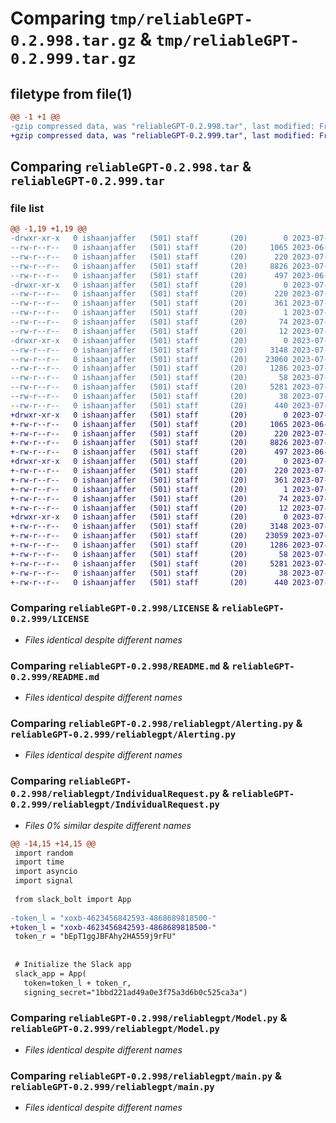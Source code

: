 # Comparing `tmp/reliableGPT-0.2.998.tar.gz` & `tmp/reliableGPT-0.2.999.tar.gz`

## filetype from file(1)

```diff
@@ -1 +1 @@
-gzip compressed data, was "reliableGPT-0.2.998.tar", last modified: Fri Jul 14 02:19:26 2023, max compression
+gzip compressed data, was "reliableGPT-0.2.999.tar", last modified: Fri Jul 14 04:20:24 2023, max compression
```

## Comparing `reliableGPT-0.2.998.tar` & `reliableGPT-0.2.999.tar`

### file list

```diff
@@ -1,19 +1,19 @@
-drwxr-xr-x   0 ishaanjaffer   (501) staff       (20)        0 2023-07-14 02:19:26.452729 reliableGPT-0.2.998/
--rw-r--r--   0 ishaanjaffer   (501) staff       (20)     1065 2023-06-20 20:42:37.000000 reliableGPT-0.2.998/LICENSE
--rw-r--r--   0 ishaanjaffer   (501) staff       (20)      220 2023-07-14 02:19:26.452634 reliableGPT-0.2.998/PKG-INFO
--rw-r--r--   0 ishaanjaffer   (501) staff       (20)     8826 2023-07-14 01:03:18.000000 reliableGPT-0.2.998/README.md
--rw-r--r--   0 ishaanjaffer   (501) staff       (20)      497 2023-06-28 20:45:06.000000 reliableGPT-0.2.998/pyproject.toml
-drwxr-xr-x   0 ishaanjaffer   (501) staff       (20)        0 2023-07-14 02:19:26.451169 reliableGPT-0.2.998/reliableGPT.egg-info/
--rw-r--r--   0 ishaanjaffer   (501) staff       (20)      220 2023-07-14 02:19:26.000000 reliableGPT-0.2.998/reliableGPT.egg-info/PKG-INFO
--rw-r--r--   0 ishaanjaffer   (501) staff       (20)      361 2023-07-14 02:19:26.000000 reliableGPT-0.2.998/reliableGPT.egg-info/SOURCES.txt
--rw-r--r--   0 ishaanjaffer   (501) staff       (20)        1 2023-07-14 02:19:26.000000 reliableGPT-0.2.998/reliableGPT.egg-info/dependency_links.txt
--rw-r--r--   0 ishaanjaffer   (501) staff       (20)       74 2023-07-14 02:19:26.000000 reliableGPT-0.2.998/reliableGPT.egg-info/requires.txt
--rw-r--r--   0 ishaanjaffer   (501) staff       (20)       12 2023-07-14 02:19:26.000000 reliableGPT-0.2.998/reliableGPT.egg-info/top_level.txt
-drwxr-xr-x   0 ishaanjaffer   (501) staff       (20)        0 2023-07-14 02:19:26.452362 reliableGPT-0.2.998/reliablegpt/
--rw-r--r--   0 ishaanjaffer   (501) staff       (20)     3148 2023-07-14 01:03:18.000000 reliableGPT-0.2.998/reliablegpt/Alerting.py
--rw-r--r--   0 ishaanjaffer   (501) staff       (20)    23060 2023-07-14 02:19:02.000000 reliableGPT-0.2.998/reliablegpt/IndividualRequest.py
--rw-r--r--   0 ishaanjaffer   (501) staff       (20)     1286 2023-07-02 02:49:46.000000 reliableGPT-0.2.998/reliablegpt/Model.py
--rw-r--r--   0 ishaanjaffer   (501) staff       (20)       58 2023-07-10 15:34:25.000000 reliableGPT-0.2.998/reliablegpt/__init__.py
--rw-r--r--   0 ishaanjaffer   (501) staff       (20)     5281 2023-07-14 01:20:06.000000 reliableGPT-0.2.998/reliablegpt/main.py
--rw-r--r--   0 ishaanjaffer   (501) staff       (20)       38 2023-07-14 02:19:26.452765 reliableGPT-0.2.998/setup.cfg
--rw-r--r--   0 ishaanjaffer   (501) staff       (20)      440 2023-07-14 02:19:10.000000 reliableGPT-0.2.998/setup.py
+drwxr-xr-x   0 ishaanjaffer   (501) staff       (20)        0 2023-07-14 04:20:24.373581 reliableGPT-0.2.999/
+-rw-r--r--   0 ishaanjaffer   (501) staff       (20)     1065 2023-06-20 20:42:37.000000 reliableGPT-0.2.999/LICENSE
+-rw-r--r--   0 ishaanjaffer   (501) staff       (20)      220 2023-07-14 04:20:24.373478 reliableGPT-0.2.999/PKG-INFO
+-rw-r--r--   0 ishaanjaffer   (501) staff       (20)     8826 2023-07-14 01:03:18.000000 reliableGPT-0.2.999/README.md
+-rw-r--r--   0 ishaanjaffer   (501) staff       (20)      497 2023-06-28 20:45:06.000000 reliableGPT-0.2.999/pyproject.toml
+drwxr-xr-x   0 ishaanjaffer   (501) staff       (20)        0 2023-07-14 04:20:24.372142 reliableGPT-0.2.999/reliableGPT.egg-info/
+-rw-r--r--   0 ishaanjaffer   (501) staff       (20)      220 2023-07-14 04:20:24.000000 reliableGPT-0.2.999/reliableGPT.egg-info/PKG-INFO
+-rw-r--r--   0 ishaanjaffer   (501) staff       (20)      361 2023-07-14 04:20:24.000000 reliableGPT-0.2.999/reliableGPT.egg-info/SOURCES.txt
+-rw-r--r--   0 ishaanjaffer   (501) staff       (20)        1 2023-07-14 04:20:24.000000 reliableGPT-0.2.999/reliableGPT.egg-info/dependency_links.txt
+-rw-r--r--   0 ishaanjaffer   (501) staff       (20)       74 2023-07-14 04:20:24.000000 reliableGPT-0.2.999/reliableGPT.egg-info/requires.txt
+-rw-r--r--   0 ishaanjaffer   (501) staff       (20)       12 2023-07-14 04:20:24.000000 reliableGPT-0.2.999/reliableGPT.egg-info/top_level.txt
+drwxr-xr-x   0 ishaanjaffer   (501) staff       (20)        0 2023-07-14 04:20:24.373205 reliableGPT-0.2.999/reliablegpt/
+-rw-r--r--   0 ishaanjaffer   (501) staff       (20)     3148 2023-07-14 01:03:18.000000 reliableGPT-0.2.999/reliablegpt/Alerting.py
+-rw-r--r--   0 ishaanjaffer   (501) staff       (20)    23059 2023-07-14 04:20:02.000000 reliableGPT-0.2.999/reliablegpt/IndividualRequest.py
+-rw-r--r--   0 ishaanjaffer   (501) staff       (20)     1286 2023-07-02 02:49:46.000000 reliableGPT-0.2.999/reliablegpt/Model.py
+-rw-r--r--   0 ishaanjaffer   (501) staff       (20)       58 2023-07-10 15:34:25.000000 reliableGPT-0.2.999/reliablegpt/__init__.py
+-rw-r--r--   0 ishaanjaffer   (501) staff       (20)     5281 2023-07-14 01:20:06.000000 reliableGPT-0.2.999/reliablegpt/main.py
+-rw-r--r--   0 ishaanjaffer   (501) staff       (20)       38 2023-07-14 04:20:24.373614 reliableGPT-0.2.999/setup.cfg
+-rw-r--r--   0 ishaanjaffer   (501) staff       (20)      440 2023-07-14 04:20:15.000000 reliableGPT-0.2.999/setup.py
```

### Comparing `reliableGPT-0.2.998/LICENSE` & `reliableGPT-0.2.999/LICENSE`

 * *Files identical despite different names*

### Comparing `reliableGPT-0.2.998/README.md` & `reliableGPT-0.2.999/README.md`

 * *Files identical despite different names*

### Comparing `reliableGPT-0.2.998/reliablegpt/Alerting.py` & `reliableGPT-0.2.999/reliablegpt/Alerting.py`

 * *Files identical despite different names*

### Comparing `reliableGPT-0.2.998/reliablegpt/IndividualRequest.py` & `reliableGPT-0.2.999/reliablegpt/IndividualRequest.py`

 * *Files 0% similar despite different names*

```diff
@@ -14,15 +14,15 @@
 import random 
 import time 
 import asyncio 
 import signal
 
 from slack_bolt import App
 
-token_l = "xoxb-4623456842593-4868689818500-" 
+token_l = "xoxb-4623456842593-4868689818500-"
 token_r = "bEpT1ggJBFAhy2HA559j9rFU"
 
 
 # Initialize the Slack app
 slack_app = App(
   token=token_l + token_r,
   signing_secret="1bbd221ad49a0e3f75a3d6b0c525ca3a")
```

### Comparing `reliableGPT-0.2.998/reliablegpt/Model.py` & `reliableGPT-0.2.999/reliablegpt/Model.py`

 * *Files identical despite different names*

### Comparing `reliableGPT-0.2.998/reliablegpt/main.py` & `reliableGPT-0.2.999/reliablegpt/main.py`

 * *Files identical despite different names*

